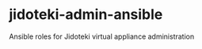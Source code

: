 jidoteki-admin-ansible
======================

Ansible roles for Jidoteki virtual appliance administration
